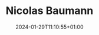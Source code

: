 ---
title: "Nicolas Baumann"
date: 2024-01-29T11:10:55+01:00
draft: false
image: "img/default.jpg"
description: Supervisor
---